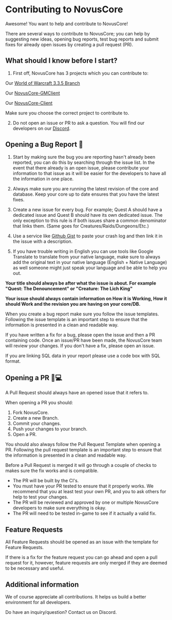 # Contributing to NovusCore

Awesome! You want to help and contribute to NovusCore!

There are several ways to contribute to NovusCore; you can help by suggesting new ideas, opening bug reports, test bug reports and submit fixes for already open issues by creating a pull request (PR).

## What should I know before I start?

1. First off, NovusCore has 3 projects which you can contribute to:

Our [World of Warcraft 3.3.5 Branch](https://github.com/novuscore/NovusCore)

Our [NovusCore-GMClient](https://github.com/novuscore/NovusCore-GMClient)

Our [NovusCore-Client](https://github.com/novuscore/NovusCore-Client)

Make sure you choose the correct project to contribute to.

2. Do not open an issue or PR to ask a question. You will find our developers on our [Discord](https://discordapp.com/invite/W8XTFJ?utm_source=Discord%20Widget&utm_medium=Connect).

## Opening a Bug Report 📝

1. Start by making sure the bug you are reporting hasn't already been reported, you can do this by searching through the issue list. In the event that there already is an open issue, please contribute your information to that issue as it will be easier for the developers to have all the information in one place.

2. Always make sure you are running the latest revision of the core and database. Keep your core up to date ensures that you have the latest fixes.

3. Create a new issue for every bug. For example; Quest A should have a dedicated issue and Quest B should have its own dedicated issue. The only exception to this rule is if both issues share a common denominator that links them. (Same goes for Creatures/Raids/Dungeons/Etc.)

4. Use a service like [Github Gist](https://gist.github.com/) to paste your crash log and then link it in the issue with a description.

5. If you have trouble writing in English you can use tools like Google Translate to translate from your native language, make sure to always add the original text in your native language (English + Native Language) as well someone might just speak your language and be able to help you out.

**Your title should always be after what the issue is about. For example "Quest: The Denouncement" or "Creature: The Lich King"**

**Your issue should always contain information on How it is Working, How it should Work and the revision you are having on your core/DB.**

When you create a bug report make sure you follow the issue templates. Following the issue template is an important step to ensure that the information is presented in a clean and readable way.

If you have written a fix for a bug, please open the issue and then a PR containing code. Once an issue/PR have been made, the NovusCore team will review your changes. If you don't have a fix, please open an issue.

If you are linking SQL data in your report please use a code box with SQL format.

## Opening a PR 📝💻

A Pull Request should always have an opened issue that it refers to.

When opening a PR you should:
1. Fork NovusCore.
2. Create a new Branch.
3. Commit your changes.
4. Push your changes to your branch.
5. Open a PR.

You should also always follow the Pull Request Template when opening a PR. Following the pull request template is an important step to ensure that the information is presented in a clean and readable way.

Before a Pull Request is merged it will go through a couple of checks to makes sure the fix works and is compatible.
- The PR will be built by the CI's.
- You must have your PR tested to ensure that it properly works. We recommend that you at least test your own PR, and you to ask others for help to test your changes.
- The PR will be reviewed and approved by one or multiple NovusCore developers to make sure everything is okay.
- The PR will need to be tested in-game to see if it actually a valid fix.

## Feature Requests

All Feature Requests should be opened as an issue with the template for Feature Requests.

If there is a fix for the feature request you can go ahead and open a pull request for it, however, feature requests are only merged if they
are deemed to be necessary and useful.

## Additional information

We of course appreciate all contributions. It helps us build a better environment for all developers.

Do have an inquiry/question? Contact us on Discord.

